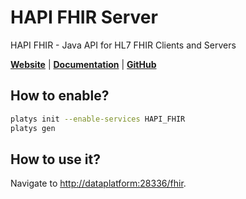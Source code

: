 # HAPI FHIR Server

HAPI FHIR - Java API for HL7 FHIR Clients and Servers

**[Website](https://hapifhir.io/)** | **[Documentation](https://hapifhir.io/hapi-fhir/docs/)** | **[GitHub](https://github.com/hapifhir/hapi-fhir)**

## How to enable?

```bash
platys init --enable-services HAPI_FHIR
platys gen
```

## How to use it?

Navigate to <http://dataplatform:28336/fhir>. 
